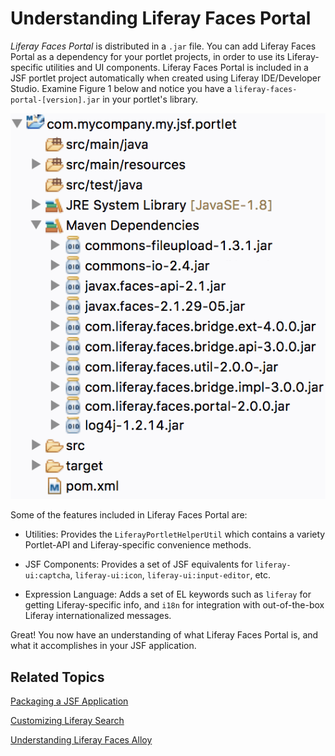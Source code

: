 # Understanding Liferay Faces Portal [](id=understanding-liferay-faces-portal)

*Liferay Faces Portal* is distributed in a `.jar` file. You can add Liferay
Faces Portal as a dependency for your portlet projects, in order to use its
Liferay-specific utilities and UI components. Liferay Faces Portal is included
in a JSF portlet project automatically when created using Liferay IDE/Developer
Studio. Examine Figure 1 below and notice you have a
`liferay-faces-portal-[version].jar` in your portlet's library. 

![Figure 1: Maven downloads the required `.jar` files for your JSF portlet, depending on the JSF UI Component Suite you selected.](../../images/jsf-jars-package-explorer.png)

Some of the features included in Liferay Faces Portal are: 

- Utilities: Provides the `LiferayPortletHelperUtil` which contains a variety
Portlet-API and Liferay-specific convenience methods.

- JSF Components: Provides a set of JSF equivalents for
`liferay-ui:captcha`, `liferay-ui:icon`, `liferay-ui:input-editor`, etc. 

- Expression Language: Adds a set of EL keywords such as `liferay` for getting
Liferay-specific info, and `i18n` for integration with out-of-the-box Liferay
internationalized messages. 

Great! You now have an understanding of what Liferay Faces Portal is, and what
it accomplishes in your JSF application. 

## Related Topics [](id=related-topics)

[Packaging a JSF Application](/develop/reference/-/knowledge_base/7-0/packaging-a-jsf-application)

[Customizing Liferay Search](/develop/tutorials/-/knowledge_base/7-0/customizing-liferay-search)

[Understanding Liferay Faces Alloy](/develop/reference/-/knowledge_base/7-0/understanding-liferay-faces-alloy)

